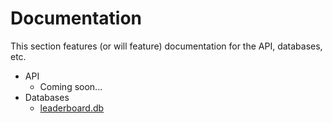 # Documentation

This section features (or will feature) documentation for the API, databases, etc.

-   API
    -   Coming soon...
-   Databases
    -   [leaderboard.db](db/leaderboard_db.md)
